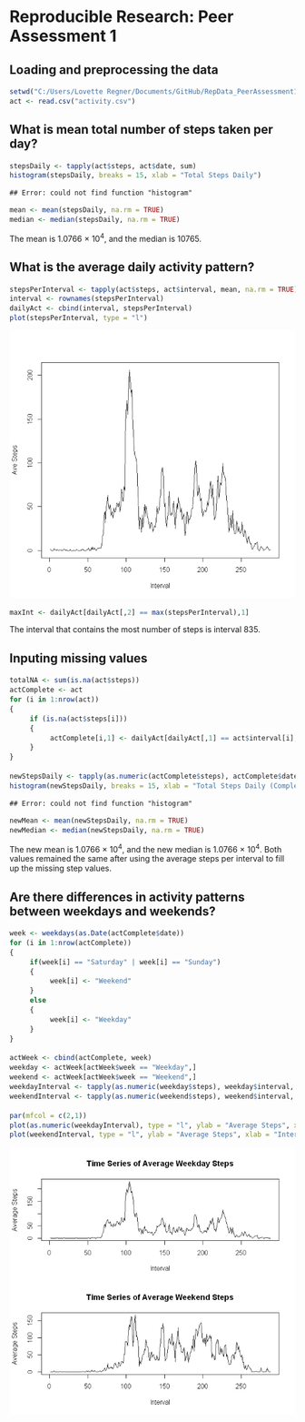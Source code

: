 # Reproducible Research: Peer Assessment 1


## Loading and preprocessing the data

```r
setwd("C:/Users/Lovette Regner/Documents/GitHub/RepData_PeerAssessment1")
act <- read.csv("activity.csv")
```

## What is mean total number of steps taken per day?

```r
stepsDaily <- tapply(act$steps, act$date, sum)
histogram(stepsDaily, breaks = 15, xlab = "Total Steps Daily")
```

```
## Error: could not find function "histogram"
```

```r
mean <- mean(stepsDaily, na.rm = TRUE)
median <- median(stepsDaily, na.rm = TRUE)
```

The mean is 1.0766 &times; 10<sup>4</sup>, and the median is 10765.


## What is the average daily activity pattern?

```r
stepsPerInterval <- tapply(act$steps, act$interval, mean, na.rm = TRUE)
interval <- rownames(stepsPerInterval)
dailyAct <- cbind(interval, stepsPerInterval)
plot(stepsPerInterval, type = "l")
```

![plot of chunk ts](figure/ts.png) 

```r
maxInt <- dailyAct[dailyAct[,2] == max(stepsPerInterval),1]
```

The interval that contains the most number of steps is interval 835.


## Inputing missing values

```r
totalNA <- sum(is.na(act$steps))
actComplete <- act
for (i in 1:nrow(act))
{
     if (is.na(act$steps[i]))
     {
          actComplete[i,1] <- dailyAct[dailyAct[,1] == act$interval[i],2]
     }
}

newStepsDaily <- tapply(as.numeric(actComplete$steps), actComplete$date, sum)
histogram(newStepsDaily, breaks = 15, xlab = "Total Steps Daily (Complete Values)")
```

```
## Error: could not find function "histogram"
```

```r
newMean <- mean(newStepsDaily, na.rm = TRUE)
newMedian <- median(newStepsDaily, na.rm = TRUE)
```

The new mean is 1.0766 &times; 10<sup>4</sup>, and the new median is 1.0766 &times; 10<sup>4</sup>. Both values remained the same after using the average steps per interval to fill up the missing step values.

## Are there differences in activity patterns between weekdays and weekends?

```r
week <- weekdays(as.Date(actComplete$date))
for (i in 1:nrow(actComplete))
{
     if(week[i] == "Saturday" | week[i] == "Sunday")
     {
          week[i] <- "Weekend"
     }
     else
     {
          week[i] <- "Weekday"
     }
}

actWeek <- cbind(actComplete, week)
weekday <- actWeek[actWeek$week == "Weekday",]
weekend <- actWeek[actWeek$week == "Weekend",]
weekdayInterval <- tapply(as.numeric(weekday$steps), weekday$interval, mean, na.rm = TRUE)
weekendInterval <- tapply(as.numeric(weekend$steps), weekend$interval, mean, na.rm = TRUE)

par(mfcol = c(2,1))
plot(as.numeric(weekdayInterval), type = "l", ylab = "Average Steps", xlab = "Interval", main = "Time Series of Average Weekday Steps")
plot(weekendInterval, type = "l", ylab = "Average Steps", xlab = "Interval", main = "Time Series of Average Weekend Steps")
```

![plot of chunk week](figure/week.png) 
